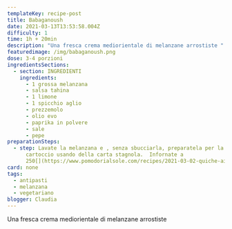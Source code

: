 ```yaml
---
templateKey: recipe-post
title: Babaganoush
date: 2021-03-13T13:53:58.004Z
difficulty: 1
time: 1h + 20min
description: "Una fresca crema mediorientale di melanzane arrostiste "
featuredimage: /img/babaganoush.png
dose: 3-4 porzioni
ingredientsSections:
  - section: INGREDIENTI
    ingredients:
      - 1 grossa melanzana
      - salsa tahina
      - 1 limone
      - 1 spicchio aglio
      - prezzemolo
      - olio evo
      - paprika in polvere
      - sale
      - pepe
preparationSteps:
  - step: Lavate la melanzana e , senza sbucciarla, preparatela per la cottura al
      cartoccio usando della carta stagnola.  Infornate a
      250[](https://www.pomodorialsole.com/recipes/2021-03-02-quiche-ai-funghi-e-gorgonzola/#step4)
card: none
tags:
  - antipasti
  - melanzana
  - vegetariano
blogger: Claudia
---
```

Una fresca crema mediorientale di melanzane arrostiste